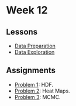 # Week 12

## Lessons

- [Data Preparation](http://nbviewer.ipython.org/github/INFO490/spring2015/blob/master/week12/intro2de.ipynb)
- [Data Exploration](http://nbviewer.ipython.org/github/INFO490/spring2015/blob/master/week12/dataexplore.ipynb)


## Assignments

- [Problem 1](p1.md): HDF.
- [Problem 2](p2.md): Heat Maps. 
- [Problem 3](p3.md): MCMC.
